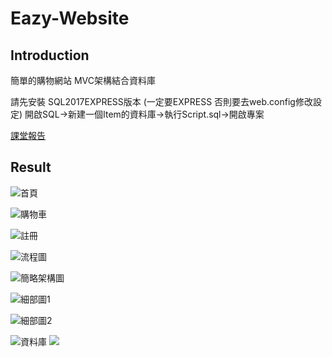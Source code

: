# Eazy-Website
Introduction
--

簡單的購物網站 MVC架構結合資料庫

請先安裝 SQL2017EXPRESS版本 (一定要EXPRESS 否則要去web.config修改設定)
開啟SQL->新建一個Item的資料庫->執行Script.sql->開啟專案

[課堂報告](https://github.com/silence0925/Eazy-Website/blob/master/%E9%80%B2%E9%9A%8E%E7%B6%B2%E8%B7%AF%E8%B3%87%E8%A8%8A%E7%B3%BB%E7%B5%B1.pdf)


Result
--


![首頁](https://github.com/silence0925/Eazy-Website/blob/master/img/%E9%A6%96%E9%A0%81.png)

![購物車](https://github.com/silence0925/Eazy-Website/blob/master/img/%E8%B3%BC%E7%89%A9%E8%BB%8A.png)

![註冊](https://github.com/silence0925/Eazy-Website/blob/master/img/%E8%A8%BB%E5%86%8A.png)

![流程圖](https://github.com/silence0925/Eazy-Website/blob/master/img/%E6%B5%81%E7%A8%8B%E5%9C%96.jpg)

![簡略架構圖](https://github.com/silence0925/Eazy-Website/blob/master/img/%E6%9E%B6%E6%A7%8B%E5%9C%96(%E7%B0%A1%E7%95%A5).jpg)


![細部圖1](https://github.com/silence0925/Eazy-Website/blob/master/img/%E6%9E%B6%E6%A7%8B%E5%9C%96(%E7%B0%A1%E7%95%A5).jpg)

![細部圖2](https://github.com/silence0925/Eazy-Website/blob/master/img/%E6%9E%B6%E6%A7%8B%E5%9C%96(%E7%B4%B0%E9%83%A82).jpg)

![資料庫](https://github.com/silence0925/Eazy-Website/blob/master/img/%E8%B3%87%E6%96%99%E5%BA%AB1.jpg)
![](https://github.com/silence0925/Eazy-Website/blob/master/img/%E8%B3%87%E6%96%99%E5%BA%AB2.jpg)